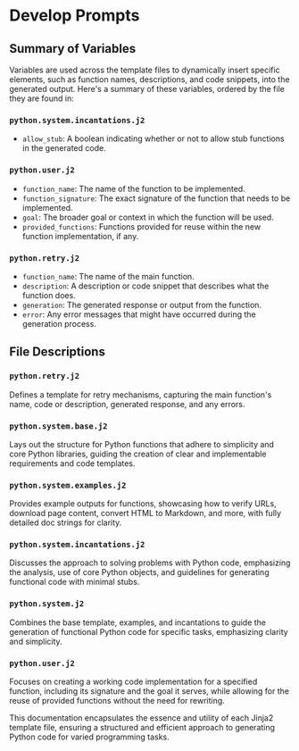 # Develop Prompts

## Summary of Variables

Variables are used across the template files to dynamically insert specific elements, such as function names, descriptions, and code snippets, into the generated output. Here's a summary of these variables, ordered by the file they are found in:

### `python.system.incantations.j2`
- `allow_stub`: A boolean indicating whether or not to allow stub functions in the generated code.

### `python.user.j2`
- `function_name`: The name of the function to be implemented.
- `function_signature`: The exact signature of the function that needs to be implemented.
- `goal`: The broader goal or context in which the function will be used.
- `provided_functions`: Functions provided for reuse within the new function implementation, if any.

### `python.retry.j2`
- `function_name`: The name of the main function.
- `description`: A description or code snippet that describes what the function does.
- `generation`: The generated response or output from the function.
- `error`: Any error messages that might have occurred during the generation process.


## File Descriptions

### `python.retry.j2`
Defines a template for retry mechanisms, capturing the main function's name, code or description, generated response, and any errors.

### `python.system.base.j2`
Lays out the structure for Python functions that adhere to simplicity and core Python libraries, guiding the creation of clear and implementable requirements and code templates.

### `python.system.examples.j2`
Provides example outputs for functions, showcasing how to verify URLs, download page content, convert HTML to Markdown, and more, with fully detailed doc strings for clarity.

### `python.system.incantations.j2`
Discusses the approach to solving problems with Python code, emphasizing the analysis, use of core Python objects, and guidelines for generating functional code with minimal stubs.

### `python.system.j2`
Combines the base template, examples, and incantations to guide the generation of functional Python code for specific tasks, emphasizing clarity and simplicity.

### `python.user.j2`
Focuses on creating a working code implementation for a specified function, including its signature and the goal it serves, while allowing for the reuse of provided functions without the need for rewriting.

This documentation encapsulates the essence and utility of each Jinja2 template file, ensuring a structured and efficient approach to generating Python code for varied programming tasks.
